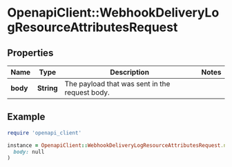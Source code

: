 # OpenapiClient::WebhookDeliveryLogResourceAttributesRequest

## Properties

| Name | Type | Description | Notes |
| ---- | ---- | ----------- | ----- |
| **body** | **String** | The payload that was sent in the request body.  |  |

## Example

```ruby
require 'openapi_client'

instance = OpenapiClient::WebhookDeliveryLogResourceAttributesRequest.new(
  body: null
)
```

